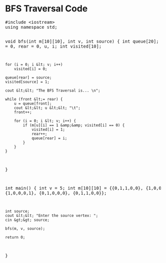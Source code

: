 
<html lang="en">
<head>

<body>
    <h1>BFS Traversal Code</h1>
    <pre>
#include &lt;iostream&gt;
using namespace std;

void bfs(int m[10][10], int v, int source) {
    int queue[20];
    int front = 0, rear = 0, u, i;
    int visited[10];

    for (i = 0; i &lt; v; i++)
        visited[i] = 0;

    queue[rear] = source;
    visited[source] = 1;

    cout &lt;&lt; "The BFS Traversal is... \n";

    while (front &lt;= rear) {
        u = queue[front];
        cout &lt;&lt; u &lt;&lt; "\t";
        front++;

        for (i = 0; i &lt; v; i++) {
            if (m[u][i] == 1 &amp;&amp; visited[i] == 0) {
                visited[i] = 1;
                rear++;
                queue[rear] = i;
            }
        }
    }
}

int main() {
    int v = 5;
    int m[10][10] = {{0,1,1,0,0}, {1,0,0,1,1},
        {1,0,0,0,1}, {0,1,0,0,0}, {0,1,1,0,0}};

    int source;
    cout &lt;&lt; "Enter the source vertex: ";
    cin &gt;&gt; source;

    bfs(m, v, source);

    return 0;
}
    </pre>
</body>
</html>
